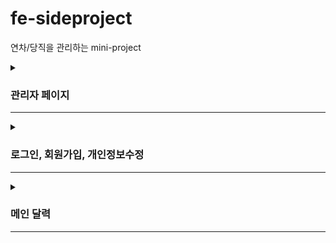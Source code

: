 # fe-sideproject

연차/당직을 관리하는 mini-project

<details>
  <summary><h3>관리자 페이지</h3>  <hr/></summary>

<div>

- 관리자 로그인

![관리자 로그인](https://user-images.githubusercontent.com/109419531/232280397-d029ec32-cbfe-4245-9eda-5481a7d4b7e6.gif)

- 메인페이지 - 직원들의 연차/당직을 승인 관리

![연차당직 승인](https://user-images.githubusercontent.com/109419531/232280402-c1052d77-066f-4a28-9fe2-1ca08fd1a2d5.gif)

- 비회원관리 페이지 - 가입 신청을 승인 / 거부

![비회원관리-가입승인](https://user-images.githubusercontent.com/109419531/232280429-06f68550-621c-47d0-af85-19c8f8d7ca4e.gif)

- 회원관리 페이지 - 관리자 권한 부여

![회원관리-관리자 권한 부여](https://user-images.githubusercontent.com/109419531/232280409-2354a5af-0c16-4ec5-ad51-8a01cb47b4a1.gif)

</div>
</details>

<details>
  <summary><h3>로그인, 회원가입, 개인정보수정</h3>  <hr/></summary>

<div>

- 회원가입

![회원가입](./src/assets/gif/회원가입.gif)

- 로그인

![로그인](./src/assets/gif/로그인.gif)

- 로그아웃

![로그아웃](./src/assets/gif/로그아웃.gif)

- 개인정보수정

![개인정보수정](./src/assets/gif/개인정보수정.gif)

</div>
</details>

<details>
  <summary><h3>메인 달력</h3>  <hr/></summary>

<div>

- 메인페이지 달력

![메인페이지 달력](./src/assets/gif/메인페이지_달력_시연.gif)

</div>
</details>
